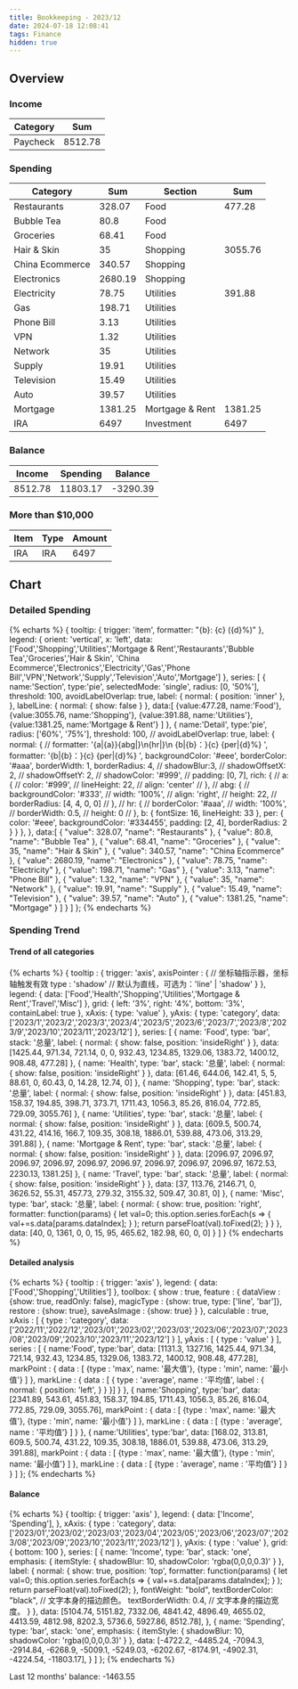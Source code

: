 ```yaml
---
title: Bookkeeping - 2023/12
date: 2024-07-18 12:08:41
tags: Finance
hidden: true
---
```


## Overview

### Income

| Category         | Sum     |
| ---------------- | ------- |
| Paycheck         | 8512.78 |

### Spending

| Category         | Sum     | Section         | Sum     |
| ---------------- | ------- | --------------- | ------- |
| Restaurants      | 328.07  | Food            | 477.28  |
| Bubble Tea       | 80.8    | Food            |         |
| Groceries        | 68.41   | Food            |         |
| Hair & Skin      | 35      | Shopping        | 3055.76 |
| China Ecommerce  | 340.57  | Shopping        |         |
| Electronics      | 2680.19 | Shopping        |         |
| Electricity      | 78.75   | Utilities       | 391.88  |
| Gas              | 198.71  | Utilities       |         |
| Phone Bill       | 3.13    | Utilities       |         |
| VPN              | 1.32    | Utilities       |         |
| Network          | 35      | Utilities       |         |
| Supply           | 19.91   | Utilities       |         |
| Television       | 15.49   | Utilities       |         |
| Auto             | 39.57   | Utilities       |         |
| Mortgage         | 1381.25 | Mortgage & Rent | 1381.25 |
| IRA              | 6497    | Investment      | 6497    |

### Balance

| Income  | Spending | Balance   |
| ------- | -------- | --------- |
| 8512.78 | 11803.17 | \-3290.39 |

### More than $10,000

| Item | Type | Amount |
| ---- | ---- | ------ |
| IRA  | IRA  | 6497   |

## Chart

### Detailed Spending

{% echarts %}
{
    tooltip: {
        trigger: 'item',
        formatter: "{b}: {c} ({d}%)"
    },
    legend: {
        orient: 'vertical',
        x: 'left',
        data:['Food','Shopping','Utilities','Mortgage & Rent','Restaurants','Bubble Tea','Groceries','Hair & Skin',
        'China Ecommerce','Electronics','Electricity','Gas','Phone Bill','VPN','Network','Supply','Television','Auto','Mortgage']
    },
    series: [
        {
            name:'Section',
            type:'pie',
            selectedMode: 'single',
            radius: [0, '50%'],
            threshold: 100,
            avoidLabelOverlap: true,
            label: {
                normal: {
                    position: 'inner'
                },
            },
            labelLine: {
                normal: {
                    show: false
                }
            },
            data:[
                {value:477.28, name:'Food'},
                {value:3055.76, name:'Shopping'},
                {value:391.88, name:'Utilities'},
                {value:1381.25, name:'Mortgage & Rent'}
            ]
        },
        {
            name:'Detail',
            type:'pie',
            radius: ['60%', '75%'],
            threshold: 100,
            // avoidLabelOverlap: true,
            label: {
                normal: {
                    // formatter: '{a|{a}}{abg|}\n{hr|}\n  {b|{b}：}{c}  {per|{d}%}  ',
                    formatter: '{b|{b}：}{c}  {per|{d}%}  ',
                    backgroundColor: '#eee',
                    borderColor: '#aaa',
                    borderWidth: 1,
                    borderRadius: 4,
                    // shadowBlur:3,
                    // shadowOffsetX: 2,
                    // shadowOffsetY: 2,
                    // shadowColor: '#999',
                    // padding: [0, 7],
                    rich: {
                        // a: {
                        //    color: '#999',
                        //    lineHeight: 22,
                        //    align: 'center'
                        // },
                        // abg: {
                        //     backgroundColor: '#333',
                        //     width: '100%',
                        //     align: 'right',
                        //     height: 22,
                        //     borderRadius: [4, 4, 0, 0]
                        // },
                        // hr: {
                        //    borderColor: '#aaa',
                        //    width: '100%',
                        //    borderWidth: 0.5,
                        //    height: 0
                        // },
                        b: {
                            fontSize: 16,
                            lineHeight: 33
                        },
                        per: {
                            color: '#eee',
                            backgroundColor: '#334455',
                            padding: [2, 4],
                            borderRadius: 2
                        }
                    }
                },
            },
            data:[
                { "value": 328.07, "name": "Restaurants" },
                { "value": 80.8, "name": "Bubble Tea" },
                { "value": 68.41, "name": "Groceries" },
                { "value": 35, "name": "Hair & Skin" },
                { "value": 340.57, "name": "China Ecommerce" },
                { "value": 2680.19, "name": "Electronics" },
                { "value": 78.75, "name": "Electricity" },
                { "value": 198.71, "name": "Gas" },
                { "value": 3.13, "name": "Phone Bill" },
                { "value": 1.32, "name": "VPN" },
                { "value": 35, "name": "Network" },
                { "value": 19.91, "name": "Supply" },
                { "value": 15.49, "name": "Television" },
                { "value": 39.57, "name": "Auto" },
                { "value": 1381.25, "name": "Mortgage" }
            ]
        }
    ]
};
{% endecharts %}

### Spending Trend

#### Trend of all categories

{% echarts %}
{
    tooltip : {
        trigger: 'axis',
        axisPointer : {            // 坐标轴指示器，坐标轴触发有效
            type : 'shadow'        // 默认为直线，可选为：'line' | 'shadow'
        }
    },
    legend: {
        data: ['Food','Health','Shopping','Utilities','Mortgage & Rent','Travel','Misc']
    },
    grid: {
        left: '3%',
        right: '4%',
        bottom: '3%',
        containLabel: true
    },
    xAxis:  {
        type: 'value'
    },
    yAxis: {
        type: 'category',
        data: ['2023/1','2023/2','2023/3','2023/4','2023/5','2023/6','2023/7','2023/8','2023/9','2023/10','2023/11','2023/12']
    },
    series: [
        {
            name: 'Food',
            type: 'bar',
            stack: '总量',
            label: {
                normal: {
                    show: false,
                    position: 'insideRight'
                }
            },
            data: [1425.44, 971.34, 721.14, 0, 0, 932.43, 1234.85, 1329.06, 1383.72, 1400.12, 908.48, 477.28]
        },
        {
            name: 'Health',
            type: 'bar',
            stack: '总量',
            label: {
                normal: {
                    show: false,
                    position: 'insideRight'
                }
            },
            data: [61.46, 644.06, 142.41, 5, 5, 88.61, 0, 60.43, 0, 14.28, 12.74, 0]
        },
        {
            name: 'Shopping',
            type: 'bar',
            stack: '总量',
            label: {
                normal: {
                    show: false,
                    position: 'insideRight'
                }
            },
            data: [451.83, 158.37, 194.85, 398.71, 373.71, 1711.43, 1056.3, 85.26, 816.04, 772.85, 729.09, 3055.76]
        },
        {
            name: 'Utilities',
            type: 'bar',
            stack: '总量',
            label: {
                normal: {
                    show: false,
                    position: 'insideRight'
                }
            },
            data: [609.5, 500.74, 431.22, 414.16, 166.7, 109.35, 308.18, 1886.01, 539.88, 473.06, 313.29, 391.88]
        },
        {
            name: 'Mortgage & Rent',
            type: 'bar',
            stack: '总量',
            label: {
                normal: {
                    show: false,
                    position: 'insideRight'
                }
            },
            data: [2096.97, 2096.97, 2096.97, 2096.97, 2096.97, 2096.97, 2096.97, 2096.97, 2096.97, 1672.53, 2230.13, 1381.25]
        },
        {
            name: 'Travel',
            type: 'bar',
            stack: '总量',
            label: {
                normal: {
                    show: false,
                    position: 'insideRight'
                }
            },
            data: [37, 113.76, 2146.71, 0, 3626.52, 55.31, 457.73, 279.32, 3155.32, 509.47, 30.81, 0]
        },
        {
            name: 'Misc',
            type: 'bar',
            stack: '总量',
            label: {
                normal: {
                    show: true,
                    position: 'right',
                    formatter: function(params) {
                        let val=0;
                        this.option.series.forEach(s => {
                            val+=s.data[params.dataIndex];
                        } );
                        return parseFloat(val).toFixed(2);
                    }
                }
            },
            data: [40, 0, 1361, 0, 0, 15, 95, 465.62, 182.98, 60, 0, 0]
        }
    ]
}
{% endecharts %}

#### Detailed analysis

{% echarts %}
{
    tooltip : {
        trigger: 'axis'
    },
    legend: {
        data:['Food','Shopping','Utilities']
    },
    toolbox: {
        show : true,
        feature : {
            dataView : {show: true, readOnly: false},
            magicType : {show: true, type: ['line', 'bar']},
            restore : {show: true},
            saveAsImage : {show: true}
        }
    },
    calculable : true,
    xAxis : [
        {
            type : 'category',
            data: ['2022/11','2022/12','2023/01','2023/02','2023/03','2023/06','2023/07','2023/08','2023/09','2023/10','2023/11','2023/12']
        }
    ],
    yAxis : [
        {
            type : 'value'
        }
    ],
    series : [
        {
            name:'Food',
            type:'bar',
            data: [1131.3, 1327.16, 1425.44, 971.34, 721.14, 932.43, 1234.85, 1329.06, 1383.72, 1400.12, 908.48, 477.28],
            markPoint : {
                data : [
                    {type : 'max', name: '最大值'},
                    {type : 'min', name: '最小值'}
                ]
            },
            markLine : {
                data : [
                {
                    type : 'average',
                    name : '平均值',
                    label : {
                        normal: {
                            position: 'left',
                        }
                    }
                }]
            }
        },
        {
            name:'Shopping',
            type:'bar',
            data: [2341.89, 543.61, 451.83, 158.37, 194.85, 1711.43, 1056.3, 85.26, 816.04, 772.85, 729.09, 3055.76],
            markPoint : {
                data : [
                    {type : 'max', name: '最大值'},
                    {type : 'min', name: '最小值'}
                ]
            },
            markLine : {
                data : [
                    {type : 'average', name : '平均值'}
                ]
            }
        },
        {
            name:'Utilities',
            type:'bar',
            data: [168.02, 313.81, 609.5, 500.74, 431.22, 109.35, 308.18, 1886.01, 539.88, 473.06, 313.29, 391.88],
            markPoint : {
                data : [
                    {type : 'max', name: '最大值'},
                    {type : 'min', name: '最小值'}
                ]
            },
            markLine : {
                data : [
                    {type : 'average', name : '平均值'}
                ]
            }
        }
    ]
};
{% endecharts %}

#### Balance

{% echarts %}
{
    tooltip: {
        trigger: 'axis'
    },
    legend: {
        data: ['Income', 'Spending'],
    },
    xAxis: {
        type : 'category',
        data: ['2023/01','2023/02','2023/03','2023/04','2023/05','2023/06','2023/07','2023/08','2023/09','2023/10','2023/11','2023/12']
    },
    yAxis: {
        type : 'value'
    },
    grid: {
        bottom: 100
    },
    series: [
        {
            name: 'Income',
            type: 'bar',
            stack: 'one',
            emphasis: {
                itemStyle: {
                    shadowBlur: 10,
                    shadowColor: 'rgba(0,0,0,0.3)'
                }
            },
            label: {
                normal: {
                    show: true,
                    position: 'top',
                    formatter: function(params) {
                        let val=0;
                        this.option.series.forEach(s => {
                            val+=s.data[params.dataIndex];
                        } );
                        return parseFloat(val).toFixed(2);
                    },
                    fontWeight: "bold",
                    textBorderColor: "black", // 文字本身的描边颜色。
                    textBorderWidth: 0.4, // 文字本身的描边宽度。
                }
            },
            data: [5104.74, 5151.82, 7332.06, 4841.42, 4896.49, 4655.02, 4413.59, 4812.98, 8202.3, 5736.6, 5927.86, 8512.78],
        },
        {
            name: 'Spending',
            type: 'bar',
            stack: 'one',
            emphasis: {
                itemStyle: {
                    shadowBlur: 10,
                    shadowColor: 'rgba(0,0,0,0.3)'
                }
            },
            data: [-4722.2, -4485.24, -7094.3, -2914.84, -6268.9, -5009.1, -5249.03, -6202.67, -8174.91, -4902.31, -4224.54, -11803.17],
        }
    ]
};
{% endecharts %}

Last 12 months' balance: -1463.55
